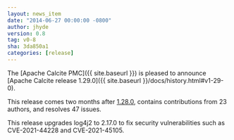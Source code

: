 ```yaml
---
layout: news_item
date: "2014-06-27 00:00:00 -0800"
author: jhyde
version: 0.8
tag: v0-8
sha: 3da850a1
categories: [release]
---
```

<!--
{% comment %}
Licensed to the Apache Software Foundation (ASF) under one or more
contributor license agreements.  See the NOTICE file distributed with
this work for additional information regarding copyright ownership.
The ASF licenses this file to you under the Apache License, Version 2.0
(the "License"); you may not use this file except in compliance with
the License.  You may obtain a copy of the License at

http://www.apache.org/licenses/LICENSE-2.0

Unless required by applicable law or agreed to in writing, software
distributed under the License is distributed on an "AS IS" BASIS,
WITHOUT WARRANTIES OR CONDITIONS OF ANY KIND, either express or implied.
See the License for the specific language governing permissions and
limitations under the License.
{% endcomment %}
-->

The [Apache Calcite PMC]({{ site.baseurl }})
is pleased to announce
[Apache Calcite release 1.29.0]({{ site.baseurl }}/docs/history.html#v1-29-0).

This release comes two months after [1.28.0](#v1-28-0),
contains contributions from 23 authors,
and resolves 47 issues.

This release upgrades log4j2 to 2.17.0 to fix security vulnerabilities
such as CVE-2021-44228 and CVE-2021-45105.
